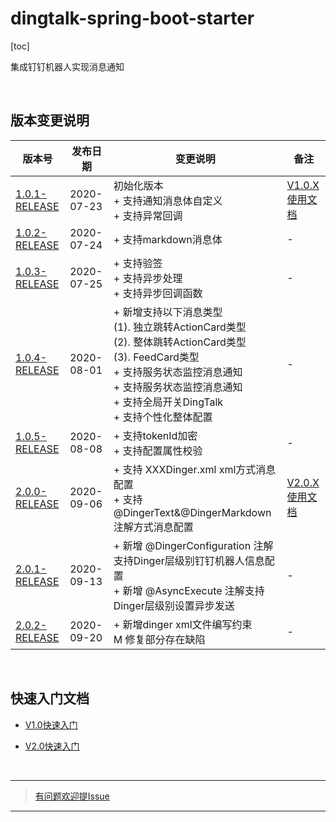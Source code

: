 # dingtalk-spring-boot-starter

[toc]

集成钉钉机器人实现消息通知

&nbsp;

## 版本变更说明
| 版本号        | 发布日期       | 变更说明                                   | 备注 |
| ------------- | ---------- | ------------------------------------------ | ---------- |
| [1.0.1-RELEASE](https://github.com/AnswerAIL/dingtalk-spring-boot-starter/releases/tag/1.0.1-RELEASE) | 2020-07-23 | 初始化版本<br /> + 支持通知消息体自定义<br />+ 支持异常回调 | [V1.0.X使用文档](https://github.com/AnswerAIL/dingtalk-spring-boot-starter/tree/master/docs/V1.0.md) |
| [1.0.2-RELEASE](https://github.com/AnswerAIL/dingtalk-spring-boot-starter/releases/tag/1.0.2-RELEASE) | 2020-07-24 | + 支持markdown消息体 | - |
| [1.0.3-RELEASE](https://github.com/AnswerAIL/dingtalk-spring-boot-starter/releases/tag/1.0.3-RELEASE) | 2020-07-25 | + 支持验签<br /> + 支持异步处理<br /> + 支持异步回调函数 | - |
| [1.0.4-RELEASE](https://github.com/AnswerAIL/dingtalk-spring-boot-starter/releases/tag/1.0.4-RELEASE) | 2020-08-01 | + 新增支持以下消息类型<br /> (1). 独立跳转ActionCard类型<br />(2). 整体跳转ActionCard类型<br />(3). FeedCard类型<br /> + 支持服务状态监控消息通知<br /> + 支持服务状态监控消息通知<br /> + 支持全局开关DingTalk<br /> + 支持个性化整体配置 | - |
| [1.0.5-RELEASE](https://github.com/AnswerAIL/dingtalk-spring-boot-starter/releases/tag/1.0.5-RELEASE) | 2020-08-08 | + 支持tokenId加密<br /> + 支持配置属性校验<br /> | - |
| [2.0.0-RELEASE](https://github.com/AnswerAIL/dingtalk-spring-boot-starter/releases/tag/2.0.0-RELEASE) | 2020-09-06 | + 支持 XXXDinger.xml xml方式消息配置<br /> + 支持@DingerText&@DingerMarkdown注解方式消息配置 | [V2.0.X使用文档](https://github.com/AnswerAIL/dingtalk-spring-boot-starter/tree/master/docs/V2.0.md) |
| [2.0.1-RELEASE](https://github.com/AnswerAIL/dingtalk-spring-boot-starter/releases/tag/2.0.1-RELEASE) | 2020-09-13 | + 新增 @DingerConfiguration 注解支持Dinger层级别钉钉机器人信息配置<br /> + 新增 @AsyncExecute 注解支持Dinger层级别设置异步发送 | - |
| [2.0.2-RELEASE](https://github.com/AnswerAIL/dingtalk-spring-boot-starter) | 2020-09-20 | + 新增dinger xml文件编写约束<br /> M 修复部分存在缺陷  | - |

&nbsp;


## 快速入门文档
- [V1.0快速入门](https://github.com/AnswerAIL/dingtalk-spring-boot-starter/tree/master/docs/Getting%20Started%20V1.0.md)

- [V2.0快速入门](https://github.com/AnswerAIL/dingtalk-spring-boot-starter/tree/master/docs/Getting%20Started%20V2.0.md)


&nbsp;

***
> [有问题欢迎提Issue](https://github.com/AnswerAIL/dingtalk-spring-boot-starter/issues)
***

&nbsp;